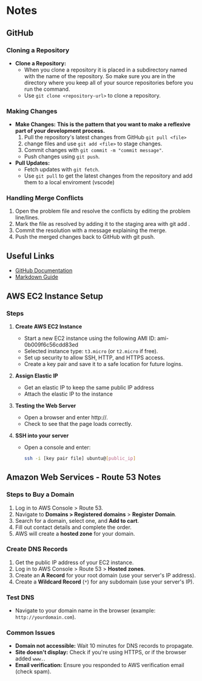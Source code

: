 # Notes

## GitHub

### Cloning a Repository
- **Clone a Repository:**
  - When you clone a repository it is placed in a subdirectory named with the name of the repository. So make sure you are in the directory where you keep all of your source repositories before you run the command.
  - Use `git clone <repository-url>` to clone a repository.

### Making Changes
- **Make Changes:**
  **This is the pattern that you want to make a reflexive part of your development process.**
  1. Pull the repository's latest changes from GitHub `git pull <file>`
  2. change files and use `git add <file>` to stage changes.
  3. Commit changes with `git commit -m "commit message"`.
  - Push changes using `git push`.
- **Pull Updates:**
  - Fetch updates with `git fetch`.
  - Use `git pull` to get the latest changes from the repository and add them to a local enviroment (vscode)

### Handling Merge Conflicts
  1. Open the problem file and resolve the conflicts by editing the problem line/lines.
  2. Mark the file as resolved by adding it to the staging area with git add <filename>.
  3. Commit the resolution with a message explaining the merge.
  4. Push the merged changes back to GitHub with git push.

## Useful Links
- [GitHub Documentation](https://docs.github.com/en/github)
- [Markdown Guide](https://www.markdownguide.org/)

## AWS EC2 Instance Setup

### Steps

1. **Create AWS EC2 Instance**
   - Start a new EC2 instance using the following AMI ID: ami-0b009f6c56cdd83ed
   - Selected instance type: `t3.micro` (or `t2.micro` if free).
   - Set up security to allow SSH, HTTP, and HTTPS access.
   - Create a key pair and save it to a safe location for future logins.

2. **Assign Elastic IP**
   - Get an elastic IP to keep the same public IP address
   - Attach the elastic IP to the instance

3. **Testing the Web Server**
   - Open a browser and enter http://<public-ip>.
   - Check to see that the page loads correctly.

4. **SSH into your server**
   - Open a console and enter: 
     ```bash
     ssh -i [key pair file] ubuntu@[public_ip]
     ```


## Amazon Web Services - Route 53 Notes
### Steps to Buy a Domain
1. Log in to AWS Console > Route 53.
2. Navigate to **Domains > Registered domains** > **Register Domain**.
3. Search for a domain, select one, and **Add to cart**.
4. Fill out contact details and complete the order.
5. AWS will create a **hosted zone** for your domain.

### Create DNS Records
1. Get the public IP address of your EC2 instance.
2. Log in to AWS Console > Route 53 > **Hosted zones**.
3. Create an **A Record** for your root domain (use your server's IP address).
4. Create a **Wildcard Record** (`*`) for any subdomain (use your server's IP).

### Test DNS
- Navigate to your domain name in the browser (example: `http://yourdomain.com`).

### Common Issues
- **Domain not accessible:** Wait 10 minutes for DNS records to propagate.
- **Site doesn't display:** Check if you're using HTTPS, or if the browser added `www.`.
- **Email verification:** Ensure you responded to AWS verification email (check spam).